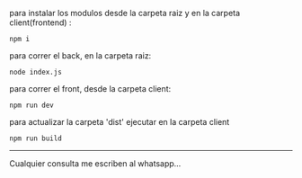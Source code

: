 <p>para instalar los modulos desde la carpeta raiz y en la carpeta client(frontend) :</p>
<code>npm i</code>
<p>para correr el back, en la carpeta raiz: </p>
<code>node index.js</code>
<p>para correr el front, desde la carpeta client:</p>
<code>npm run dev</code>
<p>para actualizar la carpeta 'dist' ejecutar en la carpeta client</p>
<code>npm run build</code>
<hr/>
Cualquier consulta me escriben al whatsapp...